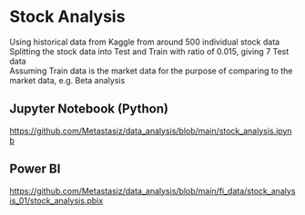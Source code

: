 # Stock Analysis

Using historical data from Kaggle from around 500 individual stock data\
Splitting the stock data into Test and Train with ratio of 0.015, giving 7 Test data\
Assuming Train data is the market data for the purpose of comparing to the market data, e.g. Beta analysis

## Jupyter Notebook (Python)

https://github.com/Metastasiz/data_analysis/blob/main/stock_analysis.ipynb

## Power BI

https://github.com/Metastasiz/data_analysis/blob/main/fi_data/stock_analysis_01/stock_analysis.pbix
